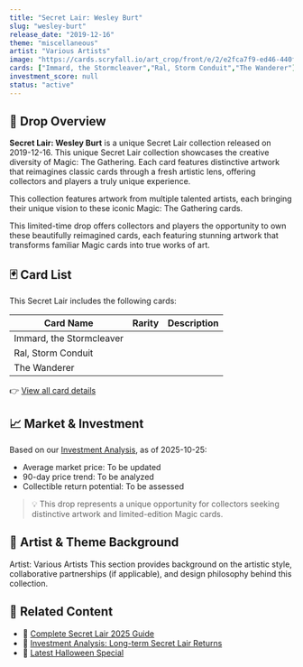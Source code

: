 ```yaml
---
title: "Secret Lair: Wesley Burt"
slug: "wesley-burt"
release_date: "2019-12-16"
theme: "miscellaneous"
artist: "Various Artists"
image: "https://cards.scryfall.io/art_crop/front/e/2/e2fca7f9-ed46-440f-9ea3-225440fc5be5.jpg?1757465435"
cards: ["Immard, the Stormcleaver","Ral, Storm Conduit","The Wanderer"]
investment_score: null
status: "active"
---
```


## 💠 Drop Overview
**Secret Lair: Wesley Burt** is a unique Secret Lair collection released on 2019-12-16. This unique Secret Lair collection showcases the creative diversity of Magic: The Gathering. Each card features distinctive artwork that reimagines classic cards through a fresh artistic lens, offering collectors and players a truly unique experience.

This collection features artwork from multiple talented artists, each bringing their unique vision to these iconic Magic: The Gathering cards.

This limited-time drop offers collectors and players the opportunity to own these beautifully reimagined cards, each featuring stunning artwork that transforms familiar Magic cards into true works of art.

## 🃏 Card List
This Secret Lair includes the following cards:

| Card Name | Rarity | Description |
|-----------|---------|-------------|
| Immard, the Stormcleaver |  |  |
| Ral, Storm Conduit |  |  |
| The Wanderer |  |  |

👉 [View all card details](/cards?drop=wesley-burt)

## 📈 Market & Investment
Based on our [Investment Analysis](/investment/wesley-burt), as of 2025-10-25:
- Average market price: To be updated
- 90-day price trend: To be analyzed
- Collectible return potential: To be assessed

> 💡 This drop represents a unique opportunity for collectors seeking distinctive artwork and limited-edition Magic cards.

## 🎨 Artist & Theme Background
Artist: Various Artists
This section provides background on the artistic style, collaborative partnerships (if applicable), and design philosophy behind this collection.

## 🔗 Related Content
- 📰 [Complete Secret Lair 2025 Guide](/news/secret-lair-2025-complete-guide)
- 💼 [Investment Analysis: Long-term Secret Lair Returns](/investment)
- 🎃 [Latest Halloween Special](/drops/secret-scare-superdrop-2025)